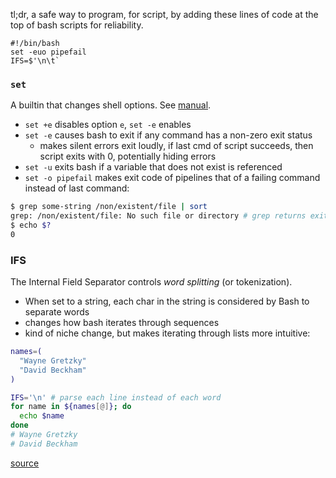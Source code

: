 tl;dr, a safe way to program, for script, by adding these lines of code at the top of bash scripts for reliability.
```
#!/bin/bash
set -euo pipefail
IFS=$'\n\t`
```

### `set`
A builtin that changes shell options. See [manual](https://www.gnu.org/software/bash/manual/html_node/The-Set-Builtin.html).
- `set +e` disables option `e`, `set -e` enables
- `set -e` causes bash to exit if any command has a non-zero exit status
  - makes silent errors exit loudly, if last cmd of script succeeds, then script exits with 0, potentially hiding errors
- `set -u` exits bash if a variable that does not exist is referenced
- `set -o pipefail` makes exit code of pipelines that of a failing command instead of last command:
```bash
$ grep some-string /non/existent/file | sort
grep: /non/existent/file: No such file or directory # grep returns exit 2, sort has nothing to sort, returns exit 0
$ echo $?
0
``` 

### IFS
The Internal Field Separator controls *word splitting* (or tokenization). 
- When set to a string, each char in the string is considered by Bash to separate words
- changes how bash iterates through sequences
- kind of niche change, but makes iterating through lists more intuitive:
```bash
names=(
  "Wayne Gretzky"
  "David Beckham"
)

IFS='\n' # parse each line instead of each word
for name in ${names[@]}; do
  echo $name
done
# Wayne Gretzky
# David Beckham
```

[source](http://redsymbol.net/articles/unofficial-bash-strict-mode/)
